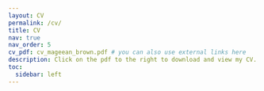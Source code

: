 ```yaml
---
layout: CV
permalink: /cv/
title: CV
nav: true
nav_order: 5
cv_pdf: cv_mageean_brown.pdf # you can also use external links here
description: Click on the pdf to the right to download and view my CV.
toc:
  sidebar: left
---
```

